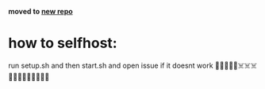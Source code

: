 __moved to [new repo](https://github.com/amyrinbot)__

# how to selfhost:
run setup.sh and then start.sh and open issue if it doesnt work 🦾🦾🙏🙏🙏☠️☠️☠️👨🏼‍🍳👨🏼‍🍳👨🏼‍🍳
